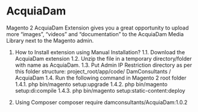 # AcquiaDam
Magento 2 AcquiaDam Extension gives you a great opportunity to upload more “images”, “videos” and “documentation” to the AcquiaDam Media Library next to the Magento admin.

1) How to Install extension using Manual Installation?
  1.1. Download the AcquiaDam extension
  1.2. Unzip the file in a temporary directory/folder with name as AcquiaDam.
  1.3. Put Admin IP Restriction directory as per this folder structure: project_root/app/code/ DamConsultants / AcquiaDam
  1.4. Run the following command in Magento 2 root folder
    1.4.1. php bin/magento setup:upgrade
    1.4.2. php bin/magento setup:di:compile
    1.4.3. php bin/magento setup:static-content:deploy
    
2) Using Composer
      composer require damconsultants/AcquiaDam:1.0.2

